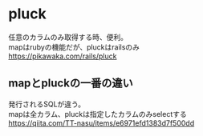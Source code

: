 # pluck
任意のカラムのみ取得する時、便利。  
mapはrubyの機能だが、pluckはrailsのみ  
https://pikawaka.com/rails/pluck

## mapとpluckの一番の違い
発行されるSQLが違う。  
mapは全カラム、pluckは指定したカラムのみselectする  
https://qiita.com/TT-nasu/items/e6971efd1383d7f500dd